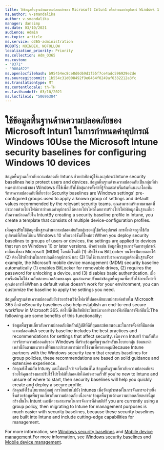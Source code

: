 ```yaml
---
title: ใช้ข้อมูลพื้นฐานด้านความปลอดภัยของ Microsoft Intun1 เพื่อกําหนดค่าอุปกรณ์ Windows 10
ms.author: v-smandalika
author: v-smandalika
manager: dansimp
ms.date: 03/10/2021
audience: Admin
ms.topic: article
ms.service: o365-administration
ROBOTS: NOINDEX, NOFOLLOW
localization_priority: Priority
ms.collection: Adm_O365
ms.custom:
- "8371"
- "9004622"
ms.openlocfilehash: b95454ec8ce8d0d69d1f55f7ce4adc596929e2de
ms.sourcegitcommit: 1b554c31d008492f9e6464f0249af0332212a3fc
ms.translationtype: MT
ms.contentlocale: th-TH
ms.lasthandoff: 03/10/2021
ms.locfileid: "50696384"
---
```

# <a name="use-the-microsoft-intune-security-baselines-for-configuring-windows-10-devices"></a><span data-ttu-id="4be3d-102">ใช้ข้อมูลพื้นฐานด้านความปลอดภัยของ Microsoft Intun1 ในการกําหนดค่าอุปกรณ์ Windows 10</span><span class="sxs-lookup"><span data-stu-id="4be3d-102">Use the Microsoft Intune security baselines for configuring Windows 10 devices</span></span>

<span data-ttu-id="4be3d-103">ข้อมูลพื้นฐานเกี่ยวกับความปลอดภัย Intuns ช่วยปกป้องผู้ใช้และอุปกรณ์</span><span class="sxs-lookup"><span data-stu-id="4be3d-103">Intune security baselines help protect users and devices.</span></span> <span data-ttu-id="4be3d-104">ข้อมูลพื้นฐานด้านความปลอดภัยเป็นกลุ่มที่กําหนดค่าล่วงหน้าของ Windows ที่ใช้เพื่อปรับใช้กลุ่มการตั้งค่าที่รู้จักและค่าเริ่มต้นที่แนะนาโดยทีมรักษาความปลอดภัยที่เกี่ยวข้อง</span><span class="sxs-lookup"><span data-stu-id="4be3d-104">Security baselines are Windows settings' pre-configured groups used to apply a known group of settings and default values recommended by the relevant security teams.</span></span> <span data-ttu-id="4be3d-105">คุณสามารถสร้างเทมเพลตที่ประกอบด้วยโปรไฟล์การกําหนดค่าอุปกรณ์ได้หลายโปรไฟล์โดยการสร้างโปรไฟล์ข้อมูลพื้นฐานเกี่ยวกับความปลอดภัยใน Intunt</span><span class="sxs-lookup"><span data-stu-id="4be3d-105">By creating a security baseline profile in Intune, you create a template that consists of multiple device-configuration profiles.</span></span>

<span data-ttu-id="4be3d-106">เมื่อคุณปรับใช้ข้อมูลพื้นฐานด้านความปลอดภัยกับกลุ่มของผู้ใช้หรืออุปกรณ์ การตั้งค่าจะถูกใช้กับอุปกรณ์ที่เรียกใช้บน Windows 10 หรือเวอร์ชันที่ใหม่กว่า</span><span class="sxs-lookup"><span data-stu-id="4be3d-106">When you deploy security baselines to groups of users or devices, the settings are applied to devices that run on Windows 10 or later versions.</span></span> <span data-ttu-id="4be3d-107">ตัวอย่างเช่น ข้อมูลพื้นฐานการจัดการอุปกรณ์เคลื่อนที่ของ Microsoft (MDM) โดยอัตโนมัติ (1) เปิดใช้งาน BitLocker บนไดรฟ์แบบถอดได้ (2) ต้องใช้รหัสผ่านในการปลดล็อกอุปกรณ์ และ (3) ปิดใช้งานการรับรองความถูกต้องพื้นฐาน</span><span class="sxs-lookup"><span data-stu-id="4be3d-107">For example, the Microsoft mobile device management (MDM) security baseline automatically (1) enables BitLocker for removable drives, (2) requires the password for unlocking a device, and (3) disables basic authentication.</span></span> <span data-ttu-id="4be3d-108">เมื่อค่าเริ่มต้นไม่ใช้งานกับสภาพแวดล้อมของคุณ คุณสามารถปรับแต่งข้อมูลพื้นฐานเพื่อปรับใช้การตั้งค่าที่คุณต้องการได้</span><span class="sxs-lookup"><span data-stu-id="4be3d-108">When a default value doesn't work for your environment, you can customize the baseline to apply the settings you need.</span></span>

<span data-ttu-id="4be3d-109">ข้อมูลพื้นฐานด้านความปลอดภัยยังช่วยสร้างเวิร์กโฟลว์ที่ปลอดภัยแบบปลายต่อท้ายใน Microsoft 365 อีกด้วย</span><span class="sxs-lookup"><span data-stu-id="4be3d-109">Security baselines also help establish an end-to-end secure workflow in Microsoft 365.</span></span> <span data-ttu-id="4be3d-110">ต่อไปนี้เป็นสิทธิประโยชน์บางอย่างของฟังก์ชันการฟังก์ชันนี้:</span><span class="sxs-lookup"><span data-stu-id="4be3d-110">The following are some benefits of this functionality:</span></span>
- <span data-ttu-id="4be3d-111">ข้อมูลพื้นฐานเกี่ยวกับความปลอดภัยมีหลักปฏิบัติที่ดีที่สุดและข้อเสนอแนะในการตั้งค่าที่มีผลต่อความปลอดภัย</span><span class="sxs-lookup"><span data-stu-id="4be3d-111">A security baseline includes the best practices and recommendations for settings that affect security.</span></span> <span data-ttu-id="4be3d-112">เนื่องจาก Intun1 ร่วมกับทีมการรักษาความปลอดภัยของ Windows ที่สร้างข้อมูลพื้นฐานสําหรับนโยบายกลุ่ม ข้อแนะนําเหล่านี้ยึดตามแนวทางที่ทึบและประสบการณ์การใช้งานที่ครอบคลุม</span><span class="sxs-lookup"><span data-stu-id="4be3d-112">Because Intune partners with the Windows security team that creates baselines for group policies, these recommendations are based on solid guidance and extensive experience.</span></span>
- <span data-ttu-id="4be3d-113">ถ้าคุณยังใหม่กับ Intuny และไม่แน่ใจว่าจะเริ่มต้นที่ใด ข้อมูลพื้นฐานเกี่ยวกับความปลอดภัยจะช่วยให้คุณสร้างและปรับใช้โปรไฟล์ที่ปลอดภัยได้อย่างรวดเร็ว</span><span class="sxs-lookup"><span data-stu-id="4be3d-113">If you're new to Intune and unsure of where to start, then security baselines will help you quickly create and deploy a secure profile.</span></span>
- <span data-ttu-id="4be3d-114">ถ้าคุณยังใช้นโยบายกลุ่มอยู่ การโยกย้ายไปยัง Intunes เพื่อวัตถุประสงค์ในการจัดการจะง่ายยิ่งขึ้นด้วยข้อมูลพื้นฐานเกี่ยวกับความปลอดภัย เนื่องจากข้อมูลพื้นฐานด้านความปลอดภัยเหล่านี้ถูกสร้างขึ้นใน Intunt และมีความสามารถในการจัดการที่ล้าสมัย</span><span class="sxs-lookup"><span data-stu-id="4be3d-114">If you are currently using a group policy, then migrating to Intune for management purposes is much easier with security baselines, because these security baselines are built into Intune and include cutting-edge capabilities for management.</span></span>

<span data-ttu-id="4be3d-115">For more information, see [Windows security baselines](https://docs.microsoft.com/windows/security/threat-protection/windows-security-baselines) and [Mobile device management](https://docs.microsoft.com/windows/client-management/mdm/).</span><span class="sxs-lookup"><span data-stu-id="4be3d-115">For more information, see [Windows security baselines](https://docs.microsoft.com/windows/security/threat-protection/windows-security-baselines) and [Mobile device management](https://docs.microsoft.com/windows/client-management/mdm/).</span></span>